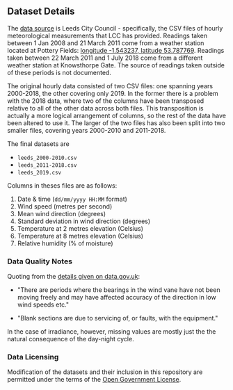 ## Dataset Details

The [data source][src] is Leeds City Council - specifically, the CSV files
of hourly meteorological measurements that LCC has provided. Readings taken
between 1 Jan 2008 and 21 March 2011 come from a weather station located
at Pottery Fields: [longitude -1.543237, latitude 53.787769][loc].
Readings taken between 22 March 2011 and 1 July 2018 come from a different
weather station at Knowsthorpe Gate. The source of readings taken outside
of these periods is not documented.

The original hourly data consisted of two CSV files: one spanning years
2000-2018, the other covering only 2019. In the former there is a problem
with the 2018 data, where two of the columns have been transposed relative
to all of the other data across both files. This transposition is actually a
more logical arrangement of columns, so the rest of the data have been
altered to use it. The larger of the two files has also been split into two
smaller files, covering years 2000-2010 and 2011-2018.

The final datasets are

* `leeds_2000-2010.csv`
* `leeds_2011-2018.csv`
* `leeds_2019.csv`

Columns in theses files are as follows:

1. Date & time (`dd/mm/yyyy HH:MM` format)
2. Wind speed (metres per second)
3. Mean wind direction (degrees)
4. Standard deviation in wind direction (degrees)
5. Temperature at 2 metres elevation (Celsius)
6. Temperature at 8 metres elevation (Celsius)
7. Relative humidity (% of moisture)

### Data Quality Notes

Quoting from the [details given on data.gov.uk][src]:

* "There are periods where the bearings in the wind vane have not been 
  moving freely and may have affected accuracy of the direction in low wind
  speeds etc."

* "Blank sections are due to servicing of, or faults, with the equipment."

In the case of irradiance, however, missing values are mostly just the
the natural consequence of the day-night cycle.

### Data Licensing

Modification of the datasets and their inclusion in this repository are
permitted under the terms of the [Open Government License][ogl].

[src]: https://www.data.gov.uk/dataset/4afd0747-4fba-49c4-b0aa-b6f093a7db2c/leeds-meteorological-data
[loc]: https://maps.app.goo.gl/Gvx65nNL4t1keH8s8
[ogl]: https://www.nationalarchives.gov.uk/doc/open-government-licence/version/3/
